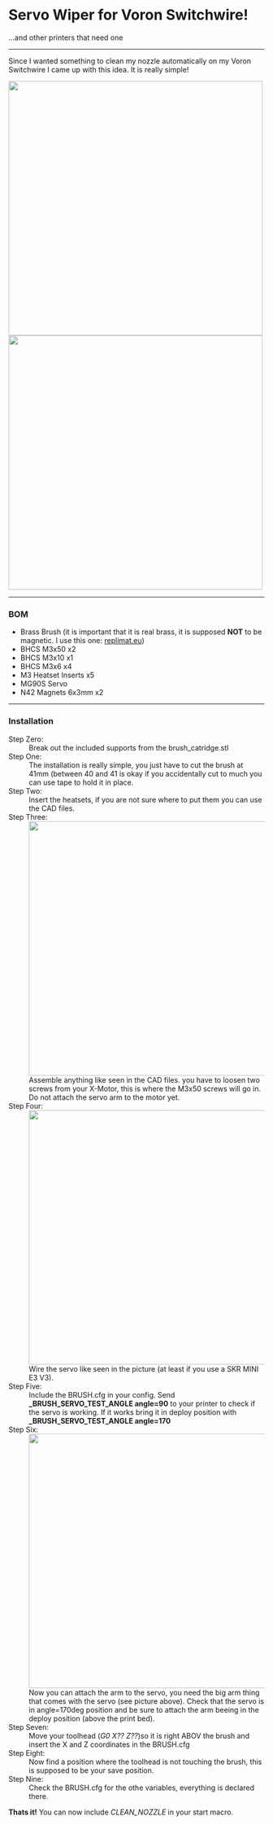 <h1>Servo Wiper for Voron Switchwire!</h1>
<div>...and other printers that need one</div>
<hr>
<div>
  <p>Since I wanted something to clean my nozzle automatically on my Voron Switchwire I came up with this idea. It is really simple!</p>
    <img src='https://github.com/flow1990/VoronUsers/blob/master/printer_mods/flow1990/servo_wiper/Images/front_view_fusion.png' width='500px'>
  <img src='https://github.com/flow1990/VoronUsers/blob/master/printer_mods/flow1990/servo_wiper/Images/image1.jpeg' width='500px'>
</div>
<hr>
<div>
  <h3><B>BOM</B></h3>
  <ul>
    <li>Brass Brush (it is important that it is real brass, it is supposed <B>NOT</B> to be magnetic. I use this one: <a href='https://www.replimat.eu/brass-brush/rt10044'>replimat.eu</a>)</li>
    <li>BHCS M3x50 x2</li>
    <li>BHCS M3x10 x1</li>
    <li>BHCS M3x6 x4</li>
    <li>M3 Heatset Inserts x5</li>
    <li>MG90S Servo</li>
    <li>N42 Magnets 6x3mm x2</li>
  </ul>
</div>
<hr>
<div>
  <h3><B>Installation</B></h3>
  <dl>
    <dt>Step Zero:</dt>
    <dd>Break out the included supports from the brush_catridge.stl</dd>
    <dt>Step One:</dt>
    <dd>The installation is really simple, you just have to cut the brush at 41mm (between 40 and 41 is okay if you accidentally cut to much you can use tape to hold it in place.</dd>
    <dt>Step Two:</dt>
    <dd>Insert the heatsets, if you are not sure where to put them you can use the CAD files.</dd>
    <dt>Step Three:</dt>
    <dd><img src='https://github.com/flow1990/VoronUsers/blob/master/printer_mods/flow1990/servo_wiper/Images/motor_mount.jpeg' width='500px'</dd>
    <dd>Assemble anything like seen in the CAD files. you have to loosen two screws from your X-Motor, this is where the M3x50 screws will go in. Do not attach the servo arm to the motor yet.</dd>
    <dt>Step Four:</dt>
    <dd><img src='[https://github.com/flow1990/servo_wiper/blob/main/Images/](https://github.com/flow1990/VoronUsers/blob/master/printer_mods/flow1990/servo_wiper/Images/)wiring.png' width='500px'</dd>
    <dd>Wire the servo like seen in the picture (at least if you use a SKR MINI E3 V3).</dd>
    <dt>Step Five:</dt>
    <dd>Include the BRUSH.cfg in your config. Send <B>_BRUSH_SERVO_TEST_ANGLE angle=90</B> to your printer to check if the servo is working. If it works bring it in deploy position with <B>_BRUSH_SERVO_TEST_ANGLE angle=170</B></dd>
    <dt>Step Six:</dt>
    <dd><img src='https://github.com/flow1990/VoronUsers/blob/master/printer_mods/flow1990/servo_wiper/Images/arm.jpeg' width='500px'></dd> 
    <dd>Now you can attach the arm to the servo, you need the big arm thing that comes with the servo (see picture above). Check that the servo is in angle=170deg position and be sure to attach the arm beeing in the deploy position (above the print bed).</dd>
    <dt>Step Seven:</dt>
    <dd>Move your toolhead (<I>G0 X?? Z??</I>)so it is right ABOV the brush and insert the X and Z coordinates in the BRUSH.cfg</dd>
    <dt>Step Eight:</dt>
    <dd>Now find a position where the toolhead is not touching the brush, this is supposed to be your save position.</dd>
    <dt>Step Nine:</dt>
    <dd>Check the BRUSH.cfg for the othe variables, everything is declared there.</dd>
  </dl>
  <p><B>Thats it!</B> You can now include <I>CLEAN_NOZZLE</I> in your start macro.</p>
</div>
